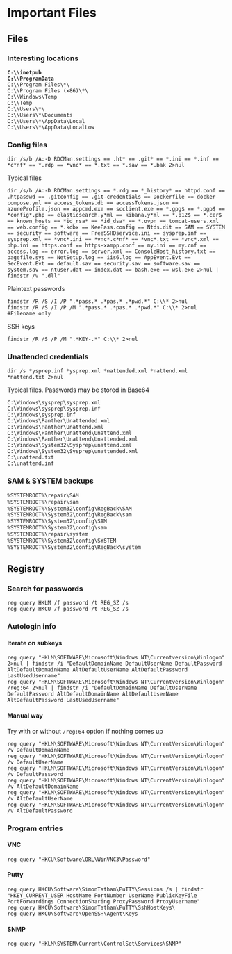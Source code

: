 # Important Files

## Files

### Interesting locations

<pre><code><strong>C:\\inetpub
</strong><strong>C:\\ProgramData
</strong>C:\\Program Files\*\
C:\\Program Files (x86)\*\
C:\\Windows\Temp
C:\\Temp
C:\\Users\*\
C:\\Users\*\Documents
C:\\Users\*\AppData\Local
C:\\Users\*\AppData\LocalLow
</code></pre>

### Config files

```
dir /s/b /A:-D RDCMan.settings == .ht* == .git* == *.ini == *.inf == *c*nf* == *.rdp == *vnc* == *.txt == *.sav == *.bak 2>nul
```

Typical files

```
dir /s/b /A:-D RDCMan.settings == *.rdg == *_history* == httpd.conf == .htpasswd == .gitconfig == .git-credentials == Dockerfile == docker-compose.yml == access_tokens.db == accessTokens.json == azureProfile.json == appcmd.exe == scclient.exe == *.gpg$ == *.pgp$ == *config*.php == elasticsearch.y*ml == kibana.y*ml == *.p12$ == *.cer$ == known_hosts == *id_rsa* == *id_dsa* == *.ovpn == tomcat-users.xml == web.config == *.kdbx == KeePass.config == Ntds.dit == SAM == SYSTEM == security == software == FreeSSHDservice.ini == sysprep.inf == sysprep.xml == *vnc*.ini == *vnc*.c*nf* == *vnc*.txt == *vnc*.xml == php.ini == https.conf == https-xampp.conf == my.ini == my.cnf == access.log == error.log == server.xml == ConsoleHost_history.txt == pagefile.sys == NetSetup.log == iis6.log == AppEvent.Evt == SecEvent.Evt == default.sav == security.sav == software.sav == system.sav == ntuser.dat == index.dat == bash.exe == wsl.exe 2>nul | findstr /v ".dll"
```

Plaintext passwords

```
findstr /R /S /I /P ".*pass.* .*pas.* .*pwd.*" C:\\* 2>nul
findstr /R /S /I /P /M ".*pass.* .*pas.* .*pwd.*" C:\\* 2>nul    #Filename only
```

SSH keys

```
findstr /R /S /P /M ".*KEY-.*" C:\\* 2>nul
```

### Unattended credentials

```
dir /s *ysprep.inf *ysprep.xml *nattended.xml *nattend.xml *nattend.txt 2>nul
```

Typical files. Passwords may be stored in Base64

```
C:\Windows\sysprep\sysprep.xml
C:\Windows\sysprep\sysprep.inf
C:\Windows\sysprep.inf
C:\Windows\Panther\Unattended.xml
C:\Windows\Panther\Unattend.xml
C:\Windows\Panther\Unattend\Unattend.xml
C:\Windows\Panther\Unattend\Unattended.xml
C:\Windows\System32\Sysprep\unattend.xml
C:\Windows\System32\Sysprep\unattended.xml
C:\unattend.txt
C:\unattend.inf
```

### SAM & SYSTEM backups

```bash
%SYSTEMROOT%\repair\SAM
%SYSTEMROOT%\repair\sam
%SYSTEMROOT%\System32\config\RegBack\SAM
%SYSTEMROOT%\System32\config\RegBack\sam
%SYSTEMROOT%\System32\config\SAM
%SYSTEMROOT%\System32\config\sam
%SYSTEMROOT%\repair\system
%SYSTEMROOT%\System32\config\SYSTEM
%SYSTEMROOT%\System32\config\RegBack\system
```

## Registry

### Search for passwords

```
reg query HKLM /f password /t REG_SZ /s
reg query HKCU /f password /t REG_SZ /s
```

### Autologin info

#### Iterate on subkeys

```
reg query "HKLM\SOFTWARE\Microsoft\Windows NT\Currentversion\Winlogon" 2>nul | findstr /i "DefaultDomainName DefaultUserName DefaultPassword AltDefaultDomainName AltDefaultUserName AltDefaultPassword LastUsedUsername"
reg query "HKLM\SOFTWARE\Microsoft\Windows NT\Currentversion\Winlogon" /reg:64 2>nul | findstr /i "DefaultDomainName DefaultUserName DefaultPassword AltDefaultDomainName AltDefaultUserName AltDefaultPassword LastUsedUsername"
```

#### Manual way

Try with or without `/reg:64` option if nothing comes up

```
reg query "HKLM\SOFTWARE\Microsoft\Windows NT\CurrentVersion\Winlogon" /v DefaultDomainName
reg query "HKLM\SOFTWARE\Microsoft\Windows NT\CurrentVersion\Winlogon" /v DefaultUserName
reg query "HKLM\SOFTWARE\Microsoft\Windows NT\CurrentVersion\Winlogon" /v DefaultPassword
reg query "HKLM\SOFTWARE\Microsoft\Windows NT\CurrentVersion\Winlogon" /v AltDefaultDomainName
reg query "HKLM\SOFTWARE\Microsoft\Windows NT\CurrentVersion\Winlogon" /v AltDefaultUserName
reg query "HKLM\SOFTWARE\Microsoft\Windows NT\CurrentVersion\Winlogon" /v AltDefaultPassword
```

### Program entries

#### VNC

```
reg query "HKCU\Software\ORL\WinVNC3\Password"
```

#### Putty

```
reg query HKCU\Software\SimonTatham\PuTTY\Sessions /s | findstr "HKEY_CURRENT_USER HostName PortNumber UserName PublicKeyFile PortForwardings ConnectionSharing ProxyPassword ProxyUsername"
reg query HKCU\Software\SimonTatham\PuTTY\SshHostKeys\
reg query HKCU\Software\OpenSSH\Agent\Keys
```

#### SNMP

```
reg query "HKLM\SYSTEM\Current\ControlSet\Services\SNMP"
```
